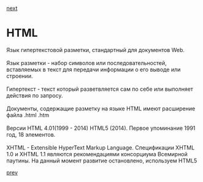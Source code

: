 <a href="07.md">next</a>

<h1>HTML</h1>

<div>
    Язык гипертекстовой разметки, стандартный для документов Web.
    <br>
    <br>
    Язык разметки - набор символов или последовательностей, вставляемых в текст для передачи информации о его выводе или строении.
    <br>
    <br>
    Гипертекст - текст который разветвляется сам по себе или выполняет действия по запросу.
    <br>
    <br>
    Документы, содержащие разметку на языке HTML имеют расширение файла .html .htm
    <br>
    <br>
    Версии HTML 4.01(1999 - 2014) HTML5 (2014). Первое упоминание 1991 год, 18 элементов.
    <br>
    <br>
    XHTML - Extensible HyperText Markup Language. Спецификации XHTML 1.0 и XHTML 1.1 являются рекомендациями консорциума Всемирной паутины. На данный момент развитие остановлено, используем HTML5
</div>

<a href="05.md">prev</a>